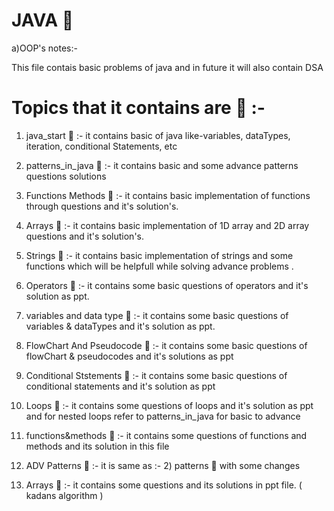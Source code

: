 # JAVA 🚱 

a)OOP's notes:-


This file contais basic  problems of java and  in future it will also contain DSA 

# Topics that it contains are  📧  :-

1) java_start 🦖  :-  it  contains basic of java like-variables, dataTypes, iteration, conditional Statements, etc

2) patterns_in_java 🦖  :- it contains basic and some advance patterns questions solutions 

3) Functions Methods 🦖  :-  it contains basic implementation of functions through questions and it's solution's.

4) Arrays 🦖  :-  it contains basic implementation of 1D array and 2D array questions and it's solution's.

5) Strings 🦖  :-  it contains basic implementation of strings and some functions which will be helpfull while solving advance problems .

6) Operators 🦖 :-  it contains some basic questions of operators and it's solution as ppt.

7) variables and data type 🦖 :- it contains some basic questions of variables & dataTypes and it's solution as ppt.


8) FlowChart And Pseudocode  🦖 :- it contains some basic questions of flowChart & pseudocodes and it's solutions as ppt

9) Conditional Ststements 🦖 :- it contains some basic questions of conditional statements and it's solution as ppt

10) Loops 🦖 :- it contains some questions of loops and  it's solution as ppt   and for nested loops refer to patterns_in_java for basic to advance


11) functions&methods 🦖 :-  it contains some questions of functions and methods and its solution in this file

12) ADV Patterns 🦖 :- it is same as :- 2) patterns 🦖 with  some changes

13) Arrays 🦖 :- it contains some questions and its solutions in ppt file. ( kadans algorithm )
 
